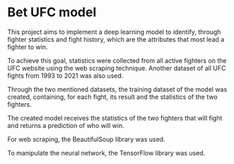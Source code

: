 # Bet UFC model
This project aims to implement a deep learning model to identify, through fighter statistics and fight history, which are the attributes that most lead a fighter to win.

To achieve this goal, statistics were collected from all active fighters on the UFC website using the web scraping technique. Another dataset of all UFC fights from 1993 to 2021 was also used.

Through the two mentioned datasets, the training dataset of the model was created, containing, for each fight, its result and the statistics of the two fighters.

The created model receives the statistics of the two fighters that will fight and returns a prediction of who will win.

For web scraping, the BeautifulSoup library was used.

To manipulate the neural network, the TensorFlow library was used.
